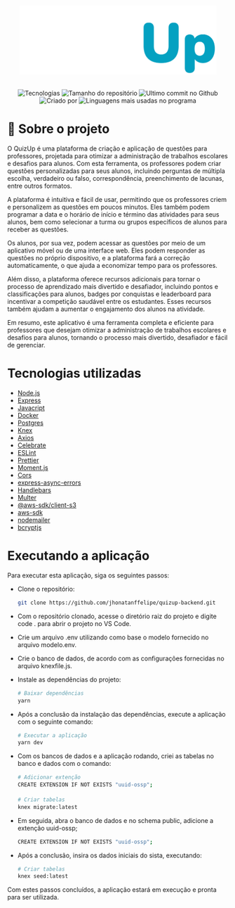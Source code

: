 <div align="center">
  <img width="450px" src="https://raw.githubusercontent.com/jhonatanffelipe/quizup-backend/main/src/assets/logoWhite.png" />
  <br/>
  <br/>
</div>

<p align="center">
   <img alt="Tecnologias" src="https://img.shields.io/github/languages/count/jhonatanffelipe/quizup-backend?color=04a1c1">
   <img alt="Tamanho do repositório" src="https://img.shields.io/github/repo-size/jhonatanffelipe/quizup-backend?color=04a1c1">
   <img alt="Ultimo commit no Github" src="https://img.shields.io/github/last-commit/jhonatanffelipe/quizup-backend?color=04a1c1">
   <img alt="Criado por" src="https://img.shields.io/badge/made%20by-jhonatanffelipe-%20?color=04a1c1">
   <img alt="Linguagens mais usadas no programa" src="https://img.shields.io/github/languages/top/jhonatanffelipe/quizup-backend?color=04a1c1">
</p>

# :rocket: Sobre o projeto

O QuizUp é uma plataforma de criação e aplicação de questões para professores, projetada para otimizar a administração de trabalhos escolares e desafios para alunos. Com esta ferramenta, os professores podem criar questões personalizadas para seus alunos, incluindo perguntas de múltipla escolha, verdadeiro ou falso, correspondência, preenchimento de lacunas, entre outros formatos.

A plataforma é intuitiva e fácil de usar, permitindo que os professores criem e personalizem as questões em poucos minutos. Eles também podem programar a data e o horário de início e término das atividades para seus alunos, bem como selecionar a turma ou grupos específicos de alunos para receber as questões.

Os alunos, por sua vez, podem acessar as questões por meio de um aplicativo móvel ou de uma interface web. Eles podem responder as questões no próprio dispositivo, e a plataforma fará a correção automaticamente, o que ajuda a economizar tempo para os professores.

Além disso, a plataforma oferece recursos adicionais para tornar o processo de aprendizado mais divertido e desafiador, incluindo pontos e classificações para alunos, badges por conquistas e leaderboard para incentivar a competição saudável entre os estudantes. Esses recursos também ajudam a aumentar o engajamento dos alunos na atividade.

Em resumo, este aplicativo é uma ferramenta completa e eficiente para professores que desejam otimizar a administração de trabalhos escolares e desafios para alunos, tornando o processo mais divertido, desafiador e fácil de gerenciar.

# Tecnologias utilizadas

- [Node.js](https://nodejs.org/)
- [Express](https://expressjs.com/)
- [Javacript](https://developer.mozilla.org/pt-BR/docs/Learn/JavaScript/First_steps/What_is_JavaScript)
- [Docker](https://www.docker.com/)
- [Postgres](https://www.postgresql.org/)
- [Knex](https://knexjs.org/)
- [Axios](https://axios-http.com/ptbr/docs/intro)
- [Celebrate](https://www.npmjs.com/package/celebrate)
- [ESLint](https://eslint.org/)
- [Prettier](https://prettier.io/)
- [Moment.js](https://momentjs.com/)
- [Cors](https://www.npmjs.com/package/cors)
- [express-async-errors](https://www.npmjs.com/package/express-async-errors)
- [Handlebars](https://handlebarsjs.com/)
- [Multer](https://www.npmjs.com/package/multer)
- [@aws-sdk/client-s3](https://docs.aws.amazon.com/AWSJavaScriptSDK/v3/latest/clients/client-s3/index.html)
- [aws-sdk](https://www.npmjs.com/package/aws-sdk)
- [nodemailer](https://www.npmjs.com/package/nodemailer)
- [bcryptjs](https://www.npmjs.com/package/bcryptjs)

# Executando a aplicação

Para executar esta aplicação, siga os seguintes passos:

- Clone o repositório:

  ```bash
  git clone https://github.com/jhonatanffelipe/quizup-backend.git

  ```

- Com o repositório clonado, acesse o diretório raiz do projeto e digite code . para abrir o projeto no VS Code.

- Crie um arquivo .env utilizando como base o modelo fornecido no arquivo modelo.env.

- Crie o banco de dados, de acordo com as configurações fornecidas no arquivo knexfile.js.

- Instale as dependências do projeto:

  ```bash
  # Baixar dependências
  yarn
  ```

- Após a conclusão da instalação das dependências, execute a aplicação com o seguinte comando:

  ```bash
  # Executar a aplicação
  yarn dev
  ```

- Com os bancos de dados e a aplicação rodando, criei as tabelas no banco e dados com o comando:

  ```bash
  # Adicionar extenção
  CREATE EXTENSION IF NOT EXISTS "uuid-ossp";

  # Criar tabelas
  knex migrate:latest
  ```

- Em seguida, abra o banco de dados e no schema public, adicione a extenção uuid-ossp;

  ```bash
  CREATE EXTENSION IF NOT EXISTS "uuid-ossp";
  ```

- Após a conclusão, insira os dados iniciais do sista, executando:
  ```bash
  # Criar tabelas
  knex seed:latest
  ```


Com estes passos concluídos, a aplicação estará em execução e pronta para ser utilizada.
